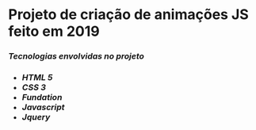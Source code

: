 <h1> Projeto de criação de animações JS  feito em 2019 </h1>

<em/>
<h3>Tecnologias envolvidas no projeto<h3/>
<ul>
  <li> HTML 5     </li>
  <li> CSS 3      </li>
  <li> Fundation  </li>
  <li> Javascript </li>
  <li> Jquery     </li> 
</ul>
